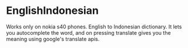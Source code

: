 EnglishIndonesian
=================

Works only on nokia s40 phones.
English to Indonesian dictionary. It lets you autocomplete the word, and on pressing translate gives you the meaning using google's translate apis.
